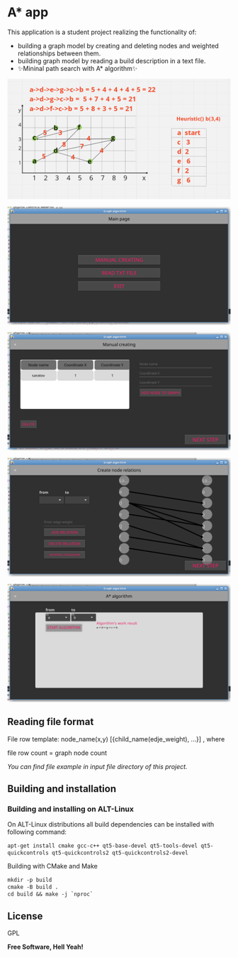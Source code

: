 # A* app

This application is a student project realizing the functionality of:

- building a graph model by creating and deleting nodes and weighted relationships between them. 
- building graph model by reading a build description in a text file.  
- ✨Mininal path search with A* algorithm✨

![graph_model](https://github.com/Meowchine1/astarQml/blob/main/inputFiles/graphPicture.png)

![Main_window](https://github.com/Meowchine1/astarQml/blob/main/inputFiles/mainApp.png)

![Nodes_creating](https://github.com/Meowchine1/astarQml/blob/main/inputFiles/modelCreation.png)

![Relations_setting](https://github.com/Meowchine1/astarQml/blob/main/inputFiles/setRelations.png)

![Algorithm_work_result](https://github.com/Meowchine1/astarQml/blob/main/inputFiles/result.png)

## Reading file format

File row template: node_name(x,y) [{child_name(edje_weight), ...}] , where

file row count = graph node count

*You can find file example in input file directory of this project.*

## Building and installation
### Building and installing on ALT-Linux

On ALT-Linux distributions all build dependencies can be installed with following command:

```
apt-get install cmake gcc-c++ qt5-base-devel qt5-tools-devel qt5-quickcontrols qt5-quickcontrols2 qt5-quickcontrols2-devel
```
Building with CMake and Make
```
mkdir -p build
cmake -B build .
cd build && make -j `nproc`
```

## License

GPL 

**Free Software, Hell Yeah!**

[//]: # (These are reference links used in the body of this note and get stripped out when the markdown processor does its job. There is no need to format nicely because it shouldn't be seen. Thanks SO - http://stackoverflow.com/questions/4823468/store-comments-in-markdown-syntax)

   [dill]: <https://github.com/joemccann/dillinger>
   [git-repo-url]: <https://github.com/joemccann/dillinger.git>
   [john gruber]: <http://daringfireball.net>
   [df1]: <http://daringfireball.net/projects/markdown/>
   [markdown-it]: <https://github.com/markdown-it/markdown-it>
   [Ace Editor]: <http://ace.ajax.org>
   [node.js]: <http://nodejs.org>
   [Twitter Bootstrap]: <http://twitter.github.com/bootstrap/>
   [jQuery]: <http://jquery.com>
   [@tjholowaychuk]: <http://twitter.com/tjholowaychuk>
   [express]: <http://expressjs.com>
   [AngularJS]: <http://angularjs.org>
   [Gulp]: <http://gulpjs.com>

   [PlDb]: <https://github.com/joemccann/dillinger/tree/master/plugins/dropbox/README.md>
   [PlGh]: <https://github.com/joemccann/dillinger/tree/master/plugins/github/README.md>
   [PlGd]: <https://github.com/joemccann/dillinger/tree/master/plugins/googledrive/README.md>
   [PlOd]: <https://github.com/joemccann/dillinger/tree/master/plugins/onedrive/README.md>
   [PlMe]: <https://github.com/joemccann/dillinger/tree/master/plugins/medium/README.md>
   [PlGa]: <https://github.com/RahulHP/dillinger/blob/master/plugins/googleanalytics/README.md>

